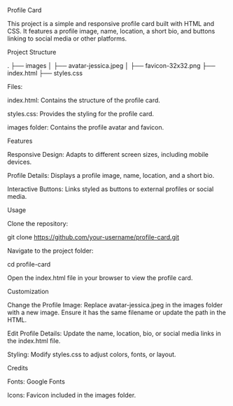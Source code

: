 Profile Card

This project is a simple and responsive profile card built with HTML and CSS. It features a profile image, name, location, a short bio, and buttons linking to social media or other platforms.

Project Structure

.
├── images
│   ├── avatar-jessica.jpeg
│   ├── favicon-32x32.png
├── index.html
├── styles.css

Files:

index.html: Contains the structure of the profile card.

styles.css: Provides the styling for the profile card.

images folder: Contains the profile avatar and favicon.

Features

Responsive Design: Adapts to different screen sizes, including mobile devices.

Profile Details: Displays a profile image, name, location, and a short bio.

Interactive Buttons: Links styled as buttons to external profiles or social media.

Usage

Clone the repository:

git clone https://github.com/your-username/profile-card.git

Navigate to the project folder:

cd profile-card

Open the index.html file in your browser to view the profile card.

Customization

Change the Profile Image: Replace avatar-jessica.jpeg in the images folder with a new image. Ensure it has the same filename or update the path in the HTML.

Edit Profile Details: Update the name, location, bio, or social media links in the index.html file.

Styling: Modify styles.css to adjust colors, fonts, or layout.

Credits

Fonts: Google Fonts

Icons: Favicon included in the images folder.
